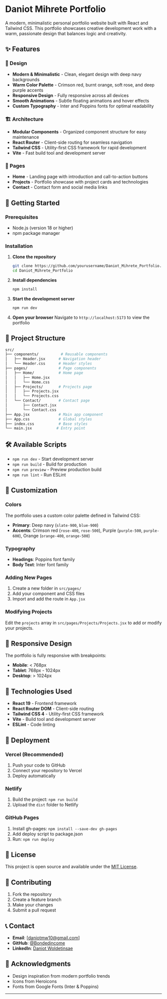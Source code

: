 # Daniot Mihrete Portfolio

A modern, minimalistic personal portfolio website built with React and Tailwind CSS. This portfolio showcases creative development work with a warm, passionate design that balances logic and creativity.

## ✨ Features

### 🎨 Design

- **Modern & Minimalistic** - Clean, elegant design with deep navy backgrounds
- **Warm Color Palette** - Crimson red, burnt orange, soft rose, and deep purple accents
- **Responsive Design** - Fully responsive across all devices
- **Smooth Animations** - Subtle floating animations and hover effects
- **Custom Typography** - Inter and Poppins fonts for optimal readability

### 🏗️ Architecture

- **Modular Components** - Organized component structure for easy maintenance
- **React Router** - Client-side routing for seamless navigation
- **Tailwind CSS** - Utility-first CSS framework for rapid development
- **Vite** - Fast build tool and development server

### 📱 Pages

- **Home** - Landing page with introduction and call-to-action buttons
- **Projects** - Portfolio showcase with project cards and technologies
- **Contact** - Contact form and social media links

## 🚀 Getting Started

### Prerequisites

- Node.js (version 18 or higher)
- npm package manager

### Installation

1. **Clone the repository**

   ```bash
   git clone https://github.com/yourusername/Daniot_Mihrete_Portfolio.git
   cd Daniot_Mihrete_Portfolio
   ```

2. **Install dependencies**

   ```bash
   npm install
   ```

3. **Start the development server**

   ```bash
   npm run dev
   ```

4. **Open your browser**
   Navigate to `http://localhost:5173` to view the portfolio

## 📁 Project Structure

```bash
src/
├── components/          # Reusable components
│   ├── Header.jsx      # Navigation header
│   └── Header.css      # Header styles
├── pages/              # Page components
│   ├── Home/           # Home page
│   │   ├── Home.jsx
│   │   └── Home.css
│   ├── Projects/       # Projects page
│   │   ├── Projects.jsx
│   │   └── Projects.css
│   └── Contact/        # Contact page
│       ├── Contact.jsx
│       └── Contact.css
├── App.jsx             # Main app component
├── App.css             # Global styles
├── index.css           # Base styles
└── main.jsx           # Entry point
```

## 🛠️ Available Scripts

- `npm run dev` - Start development server
- `npm run build` - Build for production
- `npm run preview` - Preview production build
- `npm run lint` - Run ESLint

## 🎨 Customization

### Colors

The portfolio uses a custom color palette defined in Tailwind CSS:

- **Primary**: Deep navy (`slate-900`, `blue-900`)
- **Accents**: Crimson red (`rose-400`, `rose-500`), Purple (`purple-500`, `purple-600`), Orange (`orange-400`, `orange-500`)

### Typography

- **Headings**: Poppins font family
- **Body Text**: Inter font family

### Adding New Pages

1. Create a new folder in `src/pages/`
2. Add your component and CSS files
3. Import and add the route in `App.jsx`

### Modifying Projects

Edit the `projects` array in `src/pages/Projects/Projects.jsx` to add or modify your projects.

## 📱 Responsive Design

The portfolio is fully responsive with breakpoints:

- **Mobile**: < 768px
- **Tablet**: 768px - 1024px
- **Desktop**: > 1024px

## 🔧 Technologies Used

- **React 19** - Frontend framework
- **React Router DOM** - Client-side routing
- **Tailwind CSS 4** - Utility-first CSS framework
- **Vite** - Build tool and development server
- **ESLint** - Code linting

## 🚀 Deployment

### Vercel (Recommended)

1. Push your code to GitHub
2. Connect your repository to Vercel
3. Deploy automatically

### Netlify

1. Build the project: `npm run build`
2. Upload the `dist` folder to Netlify

### GitHub Pages

1. Install gh-pages: `npm install --save-dev gh-pages`
2. Add deploy script to package.json
3. Run: `npm run deploy`

## 📄 License

This project is open source and available under the [MIT License](LICENSE).

## 🤝 Contributing

1. Fork the repository
2. Create a feature branch
3. Make your changes
4. Submit a pull request

## 📞 Contact

- **Email**: [daniotmw10@gmail.com]
- **GitHub**: [@Bondedincome](https://github.com/Bondedincome)
- **LinkedIn**: [Daniot Woldetinsae](https://www.linkedin.com/in/daniot-woldetinsae-339286240/)

## 🙏 Acknowledgments

- Design inspiration from modern portfolio trends
- Icons from Heroicons
- Fonts from Google Fonts (Inter & Poppins)

---

<!-- **Built with ❤️ by Daniot Mihrete** -->